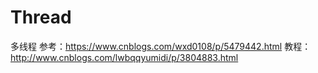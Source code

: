# Thread
多线程
参考：https://www.cnblogs.com/wxd0108/p/5479442.html
教程：http://www.cnblogs.com/lwbqqyumidi/p/3804883.html
